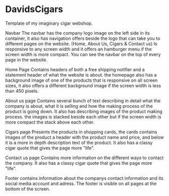 # DavidsCigars

Template of my imaginary cigar webshop.

Navbar
The navbar has the company logo image on the left side in its container, it also has navigation offers beside the logo that can take you to different pages on the website. (Home, About Us, Cigars & Contact us)
Is responsive to any screen width and it offers an hamburger menu if the screen width is more compact.
You can see the navbar on the top of every page in the website.

Home Page
Contains headers of both a free shipping notifier and a statement header of what the website is about. the homepage also has a background image of one of the products that is responsive on all screen sizes, it also offers a different background image if the screen width is less than 450 pixels.

About us page
Contains several bunch of text describing in detail what the company is about, what it is selling and how the making process of the product is going down.
It also has describing images of the product making process. the images is stacked beside each other but if the screen width is more compact the stack above each other.

Cigars page
Presents the products in shopping cards, the cards contains images of the product a header with the product name and price, and below it is a more in depth description text of the product.
It also has a classy cigar quote that gives the page more "life".

Contact us page
Contains more information on the different ways to contact the company.
It also has a classy cigar quote that gives the page more "life".

Footer
contains information about the companys contact information and its social media account and adress. The footer is visible on all pages at the bottom of the screen.
